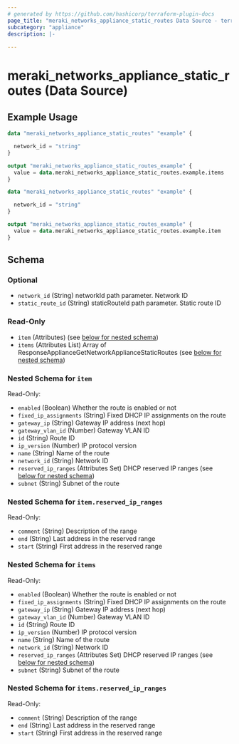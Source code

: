```yaml
---
# generated by https://github.com/hashicorp/terraform-plugin-docs
page_title: "meraki_networks_appliance_static_routes Data Source - terraform-provider-meraki"
subcategory: "appliance"
description: |-
  
---
```


# meraki_networks_appliance_static_routes (Data Source)



## Example Usage

```terraform
data "meraki_networks_appliance_static_routes" "example" {

  network_id = "string"
}

output "meraki_networks_appliance_static_routes_example" {
  value = data.meraki_networks_appliance_static_routes.example.items
}

data "meraki_networks_appliance_static_routes" "example" {

  network_id = "string"
}

output "meraki_networks_appliance_static_routes_example" {
  value = data.meraki_networks_appliance_static_routes.example.item
}
```

<!-- schema generated by tfplugindocs -->
## Schema

### Optional

- `network_id` (String) networkId path parameter. Network ID
- `static_route_id` (String) staticRouteId path parameter. Static route ID

### Read-Only

- `item` (Attributes) (see [below for nested schema](#nestedatt--item))
- `items` (Attributes List) Array of ResponseApplianceGetNetworkApplianceStaticRoutes (see [below for nested schema](#nestedatt--items))

<a id="nestedatt--item"></a>
### Nested Schema for `item`

Read-Only:

- `enabled` (Boolean) Whether the route is enabled or not
- `fixed_ip_assignments` (String) Fixed DHCP IP assignments on the route
- `gateway_ip` (String) Gateway IP address (next hop)
- `gateway_vlan_id` (Number) Gateway VLAN ID
- `id` (String) Route ID
- `ip_version` (Number) IP protocol version
- `name` (String) Name of the route
- `network_id` (String) Network ID
- `reserved_ip_ranges` (Attributes Set) DHCP reserved IP ranges (see [below for nested schema](#nestedatt--item--reserved_ip_ranges))
- `subnet` (String) Subnet of the route

<a id="nestedatt--item--reserved_ip_ranges"></a>
### Nested Schema for `item.reserved_ip_ranges`

Read-Only:

- `comment` (String) Description of the range
- `end` (String) Last address in the reserved range
- `start` (String) First address in the reserved range



<a id="nestedatt--items"></a>
### Nested Schema for `items`

Read-Only:

- `enabled` (Boolean) Whether the route is enabled or not
- `fixed_ip_assignments` (String) Fixed DHCP IP assignments on the route
- `gateway_ip` (String) Gateway IP address (next hop)
- `gateway_vlan_id` (Number) Gateway VLAN ID
- `id` (String) Route ID
- `ip_version` (Number) IP protocol version
- `name` (String) Name of the route
- `network_id` (String) Network ID
- `reserved_ip_ranges` (Attributes Set) DHCP reserved IP ranges (see [below for nested schema](#nestedatt--items--reserved_ip_ranges))
- `subnet` (String) Subnet of the route

<a id="nestedatt--items--reserved_ip_ranges"></a>
### Nested Schema for `items.reserved_ip_ranges`

Read-Only:

- `comment` (String) Description of the range
- `end` (String) Last address in the reserved range
- `start` (String) First address in the reserved range
